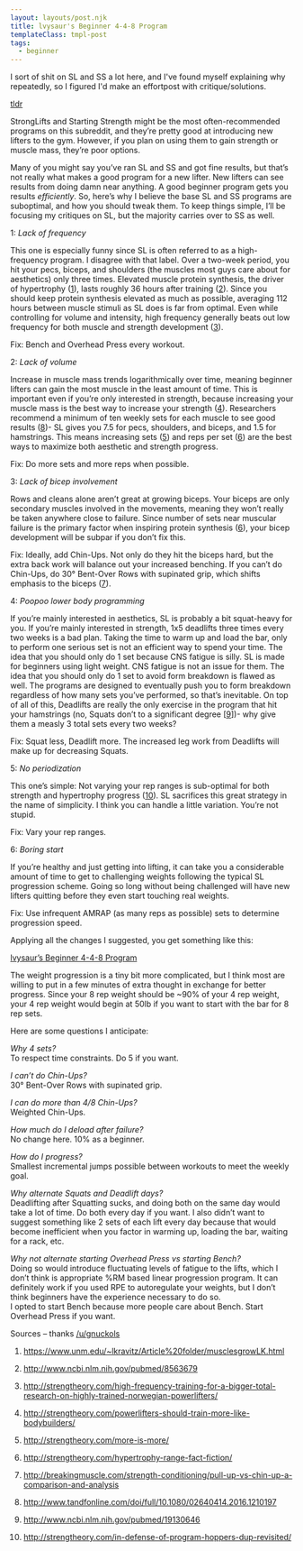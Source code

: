 ```yaml
---
layout: layouts/post.njk
title: lvysaur's Beginner 4-4-8 Program
templateClass: tmpl-post
tags:
  - beginner
---
```


I sort of shit on SL and SS a lot here, and I've found myself explaining why repeatedly, so I figured I'd make an effortpost with critique/solutions.

[tldr](http://i.imgur.com/SKruJBF.png)

StrongLifts and Starting Strength might be the most often-recommended programs on this subreddit, and they’re pretty good at introducing new lifters to the gym. However, if you plan on using them to gain strength or muscle mass, they’re poor options.

Many of you might say you’ve ran SL and SS and got fine results, but that’s not really what makes a good program for a new lifter. New lifters can see results from doing damn near anything. A good beginner program gets you results _efficiently_. So, here’s why I believe the base SL and SS programs are suboptimal, and how you should tweak them. To keep things simple, I’ll be focusing my critiques on SL, but the majority carries over to SS as well.

1: _Lack of frequency_

This one is especially funny since SL is often referred to as a high-frequency program. I disagree with that label. Over a two-week period, you hit your pecs, biceps, and shoulders (the muscles most guys care about for aesthetics) only three times. Elevated muscle protein synthesis, the driver of hypertrophy ([1](https://www.unm.edu/~lkravitz/Article%20folder/musclesgrowLK.html)), lasts roughly 36 hours after training ([2](http://www.ncbi.nlm.nih.gov/pubmed/8563679)). Since you should keep protein synthesis elevated as much as possible, averaging 112 hours between muscle stimuli as SL does is far from optimal. Even while controlling for volume and intensity, high frequency generally beats out low frequency for both muscle and strength development ([3](http://strengtheory.com/high-frequency-training-for-a-bigger-total-research-on-highly-trained-norwegian-powerlifters/)).

Fix: Bench and Overhead Press every workout.

2: _Lack of volume_

Increase in muscle mass trends logarithmically over time, meaning beginner lifters can gain the most muscle in the least amount of time. This is important even if you’re only interested in strength, because increasing your muscle mass is the best way to increase your strength ([4](http://strengtheory.com/powerlifters-should-train-more-like-bodybuilders/)). Researchers recommend a minimum of ten weekly sets for each muscle to see good results ([8](http://www.tandfonline.com/doi/full/10.1080/02640414.2016.1210197))- SL gives you 7.5 for pecs, shoulders, and biceps, and 1.5 for hamstrings. This means increasing sets ([5](http://strengtheory.com/more-is-more/)) and reps per set ([6](http://strengtheory.com/hypertrophy-range-fact-fiction/)) are the best ways to maximize both aesthetic and strength progress.

Fix: Do more sets and more reps when possible.

3: _Lack of bicep involvement_

Rows and cleans alone aren’t great at growing biceps. Your biceps are only secondary muscles involved in the movements, meaning they won’t really be taken anywhere close to failure. Since number of sets near muscular failure is the primary factor when inspiring protein synthesis ([6](http://strengtheory.com/hypertrophy-range-fact-fiction/)), your bicep development will be subpar if you don’t fix this.

Fix:	Ideally, add Chin-Ups. Not only do they hit the biceps hard, but the extra back work will balance out your increased benching. If you can’t do Chin-Ups, do 30° Bent-Over Rows with supinated grip, which shifts emphasis to the biceps ([7](http://breakingmuscle.com/strength-conditioning/pull-up-vs-chin-up-a-comparison-and-analysis)).

4: _Poopoo lower body programming_

If you’re mainly interested in aesthetics, SL is probably a bit squat-heavy for you. If you’re mainly interested in strength, 1x5 deadlifts three times every two weeks is a bad plan. Taking the time to warm up and load the bar, only to perform one serious set is not an efficient way to spend your time. The idea that you should only do 1 set because CNS fatigue is silly. SL is made for beginners using light weight. CNS fatigue is not an issue for them. The idea that you should only do 1 set to avoid form breakdown is flawed as well. The programs are designed to eventually push you to form breakdown regardless of how many sets you’ve performed, so that’s inevitable. On top of all of this, Deadlifts are really the only exercise in the program that hit your hamstrings (no, Squats don’t to a significant degree [[9](http://www.ncbi.nlm.nih.gov/pubmed/19130646)])- why give them a measly 3 total sets every two weeks?

Fix: Squat less, Deadlift more. The increased leg work from Deadlifts will make up for decreasing Squats.

5: _No periodization_

This one’s simple: Not varying your rep ranges is sub-optimal for both strength and hypertrophy progress ([10](http://strengtheory.com/in-defense-of-program-hoppers-dup-revisited/)). SL sacrifices this great strategy in the name of simplicity. I think you can handle a little variation. You’re not stupid.

Fix: Vary your rep ranges.

6: _Boring start_

If you’re healthy and just getting into lifting, it can take you a considerable amount of time to get to challenging weights following the typical SL progression scheme. Going so long without being challenged will have new lifters quitting before they even start touching real weights.

Fix: Use infrequent AMRAP (as many reps as possible) sets to determine progression speed.

Applying all the changes I suggested, you get something like this:

[lvysaur’s Beginner 4-4-8 Program](http://i.imgur.com/SKruJBF.png)

The weight progression is a tiny bit more complicated, but I think most are willing to put in a few minutes of extra thought in exchange for better progress. Since your 8 rep weight should be ~90% of your 4 rep weight, your 4 rep weight would begin at 50lb if you want to start with the bar for 8 rep sets.

Here are some questions I anticipate:

_Why 4 sets?_  
To respect time constraints. Do 5 if you want.

_I can’t do Chin-Ups?_  
30° Bent-Over Rows with supinated grip.

_I can do more than 4/8 Chin-Ups?_  
Weighted Chin-Ups.

_How much do I deload after failure?_  
No change here. 10% as a beginner.

_How do I progress?_  
Smallest incremental jumps possible between workouts to meet the weekly goal.

_Why alternate Squats and Deadlift days?_  
Deadlifting after Squatting sucks, and doing both on the same day would take a lot of time. Do both every day if you want. I also didn’t want to suggest something like 2 sets of each lift every day because that would become inefficient when you factor in warming up, loading the bar, waiting for a rack, etc.

_Why not alternate starting Overhead Press vs starting Bench?_  
Doing so would introduce fluctuating levels of fatigue to the lifts, which I don’t think is appropriate %RM based linear progression program. It can definitely work if you used RPE to autoregulate your weights, but I don’t think beginners have the experience necessary to do so.  
I opted to start Bench because more people care about Bench. Start Overhead Press if you want.

Sources – thanks [/u/gnuckols](https://www.reddit.com/u/gnuckols/)

1.  https://www.unm.edu/~lkravitz/Article%20folder/musclesgrowLK.html

2.  http://www.ncbi.nlm.nih.gov/pubmed/8563679

3.  http://strengtheory.com/high-frequency-training-for-a-bigger-total-research-on-highly-trained-norwegian-powerlifters/

4.  http://strengtheory.com/powerlifters-should-train-more-like-bodybuilders/

5.  http://strengtheory.com/more-is-more/

6.  http://strengtheory.com/hypertrophy-range-fact-fiction/

7.  http://breakingmuscle.com/strength-conditioning/pull-up-vs-chin-up-a-comparison-and-analysis

8.  http://www.tandfonline.com/doi/full/10.1080/02640414.2016.1210197

9.  http://www.ncbi.nlm.nih.gov/pubmed/19130646

10.  http://strengtheory.com/in-defense-of-program-hoppers-dup-revisited/